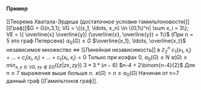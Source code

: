#### Пример
[[Теорема Хватала-Эрдеша (достаточное условие гамильтоновости)]]
[[Граф]]$G = G(n,3,1); VG = \{(x_1, \ldots, x_n) \in \{0,1\}^n| \sum x_i = 3\}; VE = \{ \overline{x} \overline{y}| (\overline{x}, \overline{y}) = 1\}$
(При $n = 5$ это граф Петерсена) 
$\alpha_0(G) \le G$
$\overline{x_1}, \ldots, \overline{x_t}$ независимое множество $\iff$  [[Линейная независимость]] в $\mathbb{Z}_2^n$
$c_1(x_1, x_i)+ \ldots + c_i(x_i, x_i) + \ldots + c_t(x_t, x_i) = 0$
Только при коэфах  0, $\alpha_0(G) \le N$
$\varkappa(G) \ge min_{x,y \in VG, xy \notin EG}(\{z| zx,zy\})$ 
$3*3*(n-6)$ 
$n-4 + 2\binom{n-4}{2}$
Для $n\ge 7$ выражения выше больше $n$.
$\varkappa(G) > n \ge \alpha_0(G)$
Начиная от n=7 данный граф [[Гамильтонов граф]].